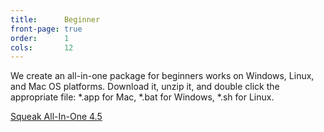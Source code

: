 ```yaml
---
title:      Beginner
front-page: true
order:      1
cols:       12
---
```

We create an all-in-one package for beginners works on Windows, Linux, and Mac OS platforms.
Download it, unzip it, and double click the appropriate file: *.app for Mac, *.bat for Windows, *.sh for Linux.

<a class="btn btn-sm btn-default" href="http://ftp.squeak.org/4.5/Squeak-4.5-All-in-One.zip" target="_blank" role="button">
    <i class="fa fa-download"></i>
    Squeak All-In-One
    <span class="label label-default">4.5</span>
</a>